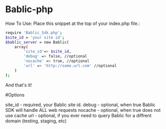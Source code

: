 # Bablic-php

How To Use:
Place this snippet at the top of your index.php file.:
```sh
require 'Bablic_Sdk.php';
$site_id = 'your site id';
$bablic_server = new Bablic(
    array(
        'site_id'=> $site_id,
        'debug' => false, //optional
        'nocache' => true, //optional
        'url' => 'http://some.url.com' //optional
    )
);
```
And that's it!

#Options

site_id - required, your Bablic site id.
debug - optional, when true Bablic SDK will handle ALL web requests
nocache - optional, when true does not use cache
url - optional, if you ever need to query Bablic for a diffrent domain (testing, staging, etc)
